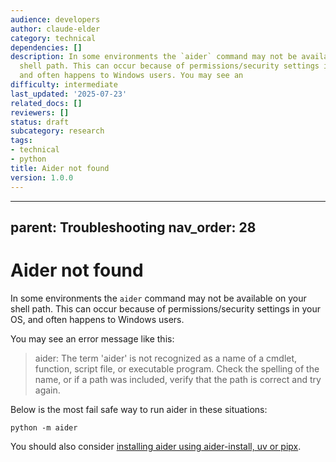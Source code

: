 ```yaml
---
audience: developers
author: claude-elder
category: technical
dependencies: []
description: In some environments the `aider` command may not be available on your
  shell path. This can occur because of permissions/security settings in your OS,
  and often happens to Windows users. You may see an
difficulty: intermediate
last_updated: '2025-07-23'
related_docs: []
reviewers: []
status: draft
subcategory: research
tags:
- technical
- python
title: Aider not found
version: 1.0.0
---
```


---
parent: Troubleshooting
nav_order: 28
---

# Aider not found

In some environments the `aider` command may not be available
on your shell path.
This can occur because of permissions/security settings in your OS,
and often happens to Windows users.

You may see an error message like this:

> aider: The term 'aider' is not recognized as a name of a cmdlet, function, script file, or executable program. Check the spelling of the name, or if a path was included, verify that the path is correct and try again.

Below is the most fail safe way to run aider in these situations:

```
python -m aider
```

You should also consider 
[installing aider using aider-install, uv or pipx](/docs/install.html).
